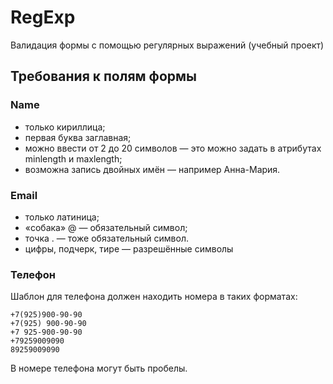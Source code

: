 # RegExp

Валидация формы с помощью регулярных выражений (учебный проект)

[Демо]: https://ponikarovav.github.io/regexp-validation/

## Требования к полям формы

### Name
- только кириллица;
- первая буква заглавная;
- можно ввести от 2 до 20 символов — это можно задать в атрибутах minlength и maxlength;
- возможна запись двойных имён — например Анна-Мария.

### Email
- только латиница;
- «собака» @ — обязательный символ;
- точка . — тоже обязательный символ.
- цифры, подчерк, тире — разрешённые символы

### Телефон
Шаблон для телефона должен находить номера в таких форматах:

```
+7(925)900-90-90
+7(925) 900-90-90
+7 925-900-90-90
+79259009090
89259009090
```

В номере телефона могут быть пробелы.
